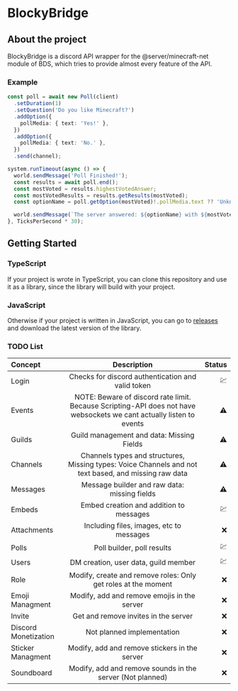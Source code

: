 # BlockyBridge

## About the project

BlockyBridge is a discord API wrapper for the @server/minecraft-net module of BDS, which tries to provide almost every feature of the API.

### Example

```ts
const poll = await new Poll(client)
  .setDuration(1)
  .setQuestion('Do you like Minecraft?')
  .addOption({
    pollMedia: { text: 'Yes!' },
  })
  .addOption({
    pollMedia: { text: 'No.' },
  })
  .send(channel);

system.runTimeout(async () => {
  world.sendMessage('Poll Finished!');
  const results = await poll.end();
  const mostVoted = results.highestVotedAnswer;
  const mostVotedResults = results.getResults(mostVoted);
  const optionName = poll.getOption(mostVoted)!.pollMedia.text ?? 'Unknown';

  world.sendMessage(`The server answered: ${optionName} with ${mostVotedResults.count} votes!`);
}, TicksPerSecond * 30);
```

## Getting Started

### TypeScript

If your project is wrote in TypeScript, you can clone this repository and use it as a library, since the library will build with your project.

### JavaScript

Otherwise if your project is written in JavaScript, you can go to [releases](https://github.com/Felipe-devr/BlockyBridge/releases) and download the latest version of the library.

### TODO List

| Concept              |                                                     Description                                                      |    Status |
| :------------------- | :------------------------------------------------------------------------------------------------------------------: | --------: |
| Login                |                                  Checks for discord authentication and valid token                                   |   :chart: |
| Events               | NOTE: Beware of discord rate limit. Because Scripting-API does not have websockets we cant actually listen to events | :warning: |
| Guilds               |                                      Guild management and data: Missing Fields                                       | :warning: |
| Channels             |        Channels types and structures, Missing types: Voice Channels and not text based, and missing raw data         | :warning: |
| Messages             |                                     Message builder and raw data: missing fields                                     | :warning: |
| Embeds               |                                       Embed creation and addition to messages                                        |   :chart: |
| Attachments          |                                       Including files, images, etc to messages                                       |       :x: |
| Polls                |                                              Poll builder, poll results                                              |   :chart: |
| Users                |                                         DM creation, user data, guild member                                         |   :chart: |
| Role                 |                            Modify, create and remove roles: Only get roles at the moment                             |       :x: |
| Emoji Managment      |                                     Modify, add and remove emojis in the server                                      |       :x: |
| Invite               |                                         Get and remove invites in the server                                         |       :x: |
| Discord Monetization |                                              Not planned implementation                                              |       :x: |
| Sticker Managment    |                                    Modify, add and remove stickers in the server                                     |       :x: |
| Soundboard           |                              Modify, add and remove sounds in the server (Not planned)                               |       :x: |
